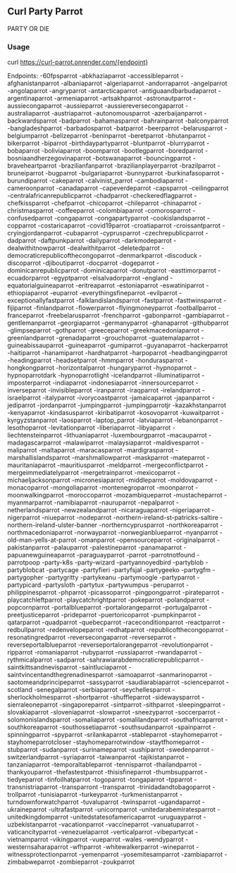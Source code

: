 ## Curl Party Parrot
PARTY OR DIE

### Usage
curl https://curl-parrot.onrender.com/{endpoint}

Endpoints:
-60fpsparrot
-abkhaziaparrot
-accessibleparrot
-afghanistanparrot
-albaniaparrot
-algeriaparrot
-andorraparrot
-angelparrot
-angolaparrot
-angryparrot
-antarcticaparrot
-antiguaandbarbudaparrot
-argentinaparrot
-armeniaparrot
-artsakhparrot
-astronautparrot
-aussiecongaparrot
-aussieparrot
-aussiereversecongaparrot
-australiaparrot
-austriaparrot
-autonomousparrot
-azerbaijanparrot
-backwardsparrot
-badparrot
-bahamasparrot
-bahrainparrot
-balconyparrot
-bangladeshparrot
-barbadosparrot
-batparrot
-beerparrot
-belarusparrot
-belgiumparrot
-belizeparrot
-beninparrot
-beretparrot
-bhutanparrot
-bikerparrot
-biparrot
-birthdaypartyparrot
-bluntparrot
-blurryparrot
-bobaparrot
-boliviaparrot
-boomparrot
-bootlegparrot
-boredparrot
-bosniaandherzegovinaparrot
-botswanaparrot
-bouncingparrot
-braveheartparrot
-brazilianfanparrot
-brazilianplayerparrot
-brazilparrot
-bruneiparrot
-bugparrot
-bulgariaparrot
-bunnyparrot
-burkinafasoparrot
-burundiparrot
-cakeparrot
-calvinist_parrot
-cambodiaparrot
-cameroonparrot
-canadaparrot
-capeverdeparrot
-capsparrot
-ceilingparrot
-centralafricanrepublicparrot
-chadparrot
-checkeredflagparrot
-chefkissparrot
-chefparrot
-chicoparrot
-chileparrot
-chinaparrot
-christmasparrot
-coffeeparrot
-colombiaparrot
-comorosparrot
-confusedparrot
-congaparrot
-congapartyparrot
-cookislandsparrot
-copparrot
-costaricaparrot
-covid19parrot
-croatiaparrot
-croissantparrot
-cryingjordanparrot
-cubaparrot
-cyprusparrot
-czechrepublicparrot
-dadparrot
-daftpunkparrot
-dailyparrot
-darkmodeparrot
-dealwithitnowparrot
-dealwithitparrot
-deletedparrot
-democraticrepublicofthecongoparrot
-denmarkparrot
-discoduck
-discoparrot
-djiboutiparrot
-docparrot
-dogeparrot
-dominicanrepublicparrot
-dominicaparrot
-donutparrot
-easttimorparrot
-ecuadorparrot
-egyptparrot
-elsalvadorparrot
-england
-equatorialguineaparrot
-eritreaparrot
-estoniaparrot
-eswatiniparrot
-ethiopiaparrot
-euparrot
-everythingsfineparrot
-evilparrot
-exceptionallyfastparrot
-falklandislandsparrot
-fastparrot
-fasttwinsparrot
-fijiparrot
-finlandparrot
-flowerparrot
-flyingmoneyparrot
-footballparrot
-franceparrot
-freebelarusparrot
-frenchparrot
-gabonparrot
-gambiaparrot
-gentlemanparrot
-georgiaparrot
-germanyparrot
-ghanaparrot
-githubparrot
-glimpseparrot
-gothparrot
-greeceparrot
-greekmacedoniaparrot
-greenlandparrot
-grenadaparrot
-grouchoparrot
-guatemalaparrot
-guineabissauparrot
-guineaparrot
-gumiparrot
-guyanaparrot
-hackerparrot
-haitiparrot
-hanamiparrot
-hardhatparrot
-harpoparrot
-headbangingparrot
-headingparrot
-headsetparrot
-hmmparrot
-hondurasparrot
-hongkongparrot
-horizontalparrot
-hungaryparrot
-hypnoparrot
-hypnoparrotdark
-hypnoparrotlight
-icelandparrot
-illuminatiparrot
-imposterparrot
-indiaparrot
-indonesiaparrot
-innersourceparrot
-inverseparrot
-invisibleparrot
-iranparrot
-iraqparrot
-irelandparrot
-israelparrot
-italyparrot
-ivorycoastparrot
-jamaicaparrot
-japanparrot
-jediparrot
-jordanparrot
-jumpingparrot
-jumpingparrotjr
-kazakhstanparrot
-kenyaparrot
-kindasusparrot
-kiribatiparrot
-kosovoparrot
-kuwaitparrot
-kyrgyzstanparrot
-laosparrot
-laptop_parrot
-latviaparrot
-lebanonparrot
-lesothoparrot
-levitationparrot
-liberiaparrot
-libyaparrot
-liechtensteinparrot
-lithuaniaparrot
-luxembourgparrot
-macauparrot
-madagascarparrot
-malawiparrot
-malaysiaparrot
-maldivesparrot
-maliparrot
-maltaparrot
-maracasparrot
-mardigrasparrot
-marshallislandsparrot
-marshmallowparrot
-maskparrot
-mateparrot
-mauritaniaparrot
-mauritiusparrot
-meldparrot
-mergeconflictparrot
-mergeimmediatelyparrot
-mergetrainparrot
-mexicoparrot
-michaeljacksonparrot
-micronesiaparrot
-middleparrot
-moldovaparrot
-monacoparrot
-mongoliaparrot
-montenegroparrot
-moonparrot
-moonwalkingparrot
-moroccoparrot
-mozambiqueparrot
-mustacheparrot
-myanmarparrot
-namibiaparrot
-nauruparrot
-nepalparrot
-netherlandsparrot
-newzealandparrot
-nicaraguaparrot
-nigeriaparrot
-nigerparrot
-niueparrot
-nodeparrot
-northern-ireland-st-patricks-saltire
-northern-ireland-ulster-banner
-northerncyprusparrot
-northkoreaparrot
-northmacedoniaparrot
-norwayparrot
-norwegianblueparrot
-nyanparrot
-old-man-yells-at-parrot
-omanparrot
-opensourceparrot
-originalparrot
-pakistanparrot
-palauparrot
-palestineparrot
-panamaparrot
-papuanewguineaparrot
-paraguayparrot
-parrot
-parrotnotfound
-parrotpoop
-party-k8s
-party-wizard
-partyannoyedbird
-partyblob
-partyblobcat
-partycage
-partyfieri
-partyfsjal
-partygeeko
-partygfm
-partygopher
-partygritty
-partykeanu
-partymoogle
-partyparrot
-partypicard
-partysloth
-partytux
-partywumpus
-peruparrot
-philippinesparrot
-phparrot
-picassoparrot
-pingpongparrot
-pirateparrot
-playcatchleftparrot
-playcatchrightparrot
-pokeparrot
-polandparrot
-popcornparrot
-portalblueparrot
-portalorangeparrot
-portugalparrot
-preetjusticeparrot
-prideparrot
-puertoricoparrot
-pumpkinparrot
-qatarparrot
-quadparrot
-quebecparrot
-raceconditionparrot
-reactparrot
-redbullparrot
-redenvelopeparrot
-redhatparrot
-republicofthecongoparrot
-resonatingredparrot
-reversecongaparrot
-reverseparrot
-reverseportalblueparrot
-reverseportalorangeparrot
-revolutionparrot
-ripparrot
-romaniaparrot
-rubyparrot
-russiaparrot
-rwandaparrot
-rythmicalparrot
-sadparrot
-sahrawiarabdemocraticrepublicparrot
-saintkittsandnevisparrot
-saintluciaparrot
-saintvincentandthegrenadinesparrot
-samoaparrot
-sanmarinoparrot
-saotomeandprincipeparrot
-sassyparrot
-saudiarabiaparrot
-scienceparrot
-scotland
-senegalparrot
-serbiaparrot
-seychellesparrot
-sherlockholmesparrot
-shortparrot
-shuffleparrot
-sidewaysparrot
-sierraleoneparrot
-singaporeparrot
-sintparrot
-sithparrot
-sleepingparrot
-slovakiaparrot
-sloveniaparrot
-slowparrot
-sneezyparrot
-soccerparrot
-solomonislandsparrot
-somaliaparrot
-somalilandparrot
-southafricaparrot
-southkoreaparrot
-southossetiaparrot
-southsudanparrot
-spainparrot
-spinningparrot
-spyparrot
-srilankaparrot
-stableparrot
-stayhomeparrot
-stayhomeparrotcloser
-stayhomeparrotwindow
-staytfhomeparrot
-stubparrot
-sudanparrot
-surinameparrot
-sushiparrot
-swedenparrot
-switzerlandparrot
-syriaparrot
-taiwanparrot
-tajikistanparrot
-tanzaniaparrot
-temporaltableparrot
-tennisparrot
-thailandparrot
-thankyouparrot
-thefastestparrot
-thisisfineparrot
-thumbsupparrot
-tiedyeparrot
-tinfoilhatparrot
-togoparrot
-tongaparrot
-tpparrot
-transnistriaparrot
-transparront
-transparrot
-trinidadandtobagoparrot
-trollparrot
-tunisiaparrot
-turkeyparrot
-turkmenistanparrot
-turndownforwatchparrot
-tuvaluparrot
-twinsparrot
-ugandaparrot
-ukraineparrot
-ultrafastparrot
-unicornparrot
-unitedarabemiratesparrot
-unitedkingdomparrot
-unitedstatesofamericaparrot
-uruguayparrot
-uzbekistanparrot
-vacationparrot
-vaccineparrot
-vanuatuparrot
-vaticancityparrot
-venezuelaparrot
-verticalparrot
-vibepartycat
-vietnamparrot
-vikingparrot
-vueparrot
-wales
-wendyparrot
-westernsaharaparrot
-wfhparrot
-whitewalkerparrot
-wineparrot
-witnessprotectionparrot
-yemenparrot
-yosemitesamparrot
-zambiaparrot
-zimbabweparrot
-zombieparrot
-zoukparrot